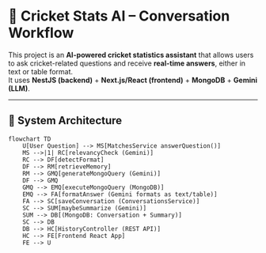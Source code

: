 # 🏏 Cricket Stats AI – Conversation Workflow

This project is an **AI-powered cricket statistics assistant** that allows users to ask cricket-related questions and receive **real-time answers**, either in text or table format.  
It uses **NestJS (backend)** + **Next.js/React (frontend)** + **MongoDB** + **Gemini (LLM)**.

---

## 🚀 System Architecture

```mermaid
flowchart TD
    U[User Question] --> MS[MatchesService answerQuestion()]
    MS -->|1| RC[relevancyCheck (Gemini)]
    RC --> DF[detectFormat]
    DF --> RM[retrieveMemory]
    RM --> GMQ[generateMongoQuery (Gemini)]
    DF --> GMQ
    GMQ --> EMQ[executeMongoQuery (MongoDB)]
    EMQ --> FA[formatAnswer (Gemini formats as text/table)]
    FA --> SC[saveConversation (ConversationsService)]
    SC --> SUM[maybeSummarize (Gemini)]
    SUM --> DB[(MongoDB: Conversation + Summary)]
    SC --> DB
    DB --> HC[HistoryController (REST API)]
    HC --> FE[Frontend React App]
    FE --> U
